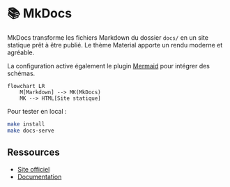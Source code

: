 # 📚 MkDocs

MkDocs transforme les fichiers Markdown du dossier `docs/` en un site statique prêt à être publié. Le thème Material apporte un rendu moderne et agréable.

La configuration active également le plugin [Mermaid](https://github.com/fralau/mkdocs-mermaid2-plugin) pour intégrer des schémas.

```mermaid
flowchart LR
    M[Markdown] --> MK(MkDocs)
    MK --> HTML[Site statique]
```

Pour tester en local :
```bash
make install
make docs-serve
```

## Ressources
- [Site officiel](https://www.mkdocs.org/)
- [Documentation](https://www.mkdocs.org/user-guide/)
